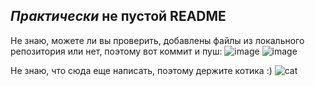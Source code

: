 ## *Практически* не пустой README

Не знаю, можете ли вы проверить, добавлены файлы из локального репозитория или нет, поэтому вот коммит и пуш: 
![image](https://github.com/user-attachments/assets/c6d87e9e-6d93-46ae-b1b8-e6ce17d35375)
![image](https://github.com/user-attachments/assets/c84adbf9-9a48-470c-ab36-6ed8ae2a8c9c)

Не знаю, что сюда еще написать, поэтому держите котика :) ![cat](https://github.com/user-attachments/assets/3cc258ab-2827-48cc-be3d-15b809b4e8ce)
